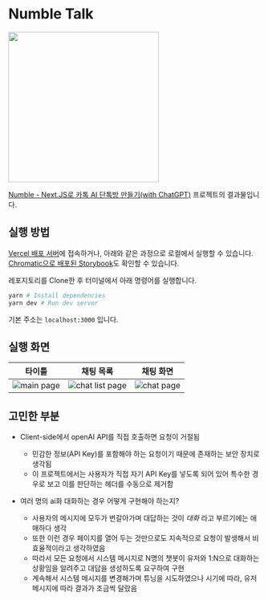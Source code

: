 # Numble Talk

<img src='https://user-images.githubusercontent.com/46566891/233397690-8f2a76c3-900d-4da8-9176-3559ca31a5dd.png' width=300>

[Numble - Next.JS로 카톡 AI 단톡방 만들기(with ChatGPT)](https://www.numble.it/deepdive/29) 프로젝트의 결과물입니다.

## 실행 방법

[Vercel 배포 서버](https://numble-talk.vercel.app/)에 접속하거나, 아래와 같은 과정으로 로컬에서 실행할 수 있습니다.  
[Chromatic으로 배포된 Storybook](https://64414e0a4088dad290f9bb22-qdsomxaktj.chromatic.com/)도 확인할 수 있습니다.

레포지토리를 Clone한 후 터미널에서 아래 명령어를 실행합니다.

```zsh
yarn # Install dependencies
yarn dev # Run dev server
```

기본 주소는 `localhost:3000` 입니다.

## 실행 화면

| 타이틀                                                                                                              | 채팅 목록                                                                                                                | 채팅 화면                                                                                                           |
| ------------------------------------------------------------------------------------------------------------------- | ------------------------------------------------------------------------------------------------------------------------ | ------------------------------------------------------------------------------------------------------------------- |
| ![main page](https://user-images.githubusercontent.com/46566891/233397690-8f2a76c3-900d-4da8-9176-3559ca31a5dd.png) | ![chat list page](https://user-images.githubusercontent.com/46566891/233399563-bb960a5d-d5da-449b-a6ed-0ba7179db298.png) | ![chat page](https://user-images.githubusercontent.com/46566891/233397617-60dd5ee5-d8d2-4100-9f7c-62a5dd4fe7e1.png) |

## 고민한 부분

- Client-side에서 openAI API를 직접 호출하면 요청이 거절됨

  - 민감한 정보(API Key)를 포함해야 하는 요청이기 때문에 존재하는 보안 장치로 생각됨
  - 이 프로젝트에서는 사용자가 직접 자기 API Key를 넣도록 되어 있어 특수한 경우로 보고 이를 판단하는 헤더를 수동으로 제거함

- 여러 명의 ai화 대화하는 경우 어떻게 구현해야 하는지?
  - 사용자의 메시지에 모두가 번갈아가며 대답하는 것이 _대화_ 라고 부르기에는 애매하다 생각
  - 또한 이런 경우 페이지를 열어 두는 것만으로도 지속적으로 요청이 발생해서 비효율적이라고 생각하였음
  - 따라서 모든 요청에서 시스템 메시지로 N명의 챗봇이 유저와 1:N으로 대화하는 상황임을 알려주고 대답을 생성하도록 요구하여 구현
  - 계속해서 시스템 메시지를 변경해가며 튜닝을 시도하였으나 시기에 따라, 유저 메시지에 따라 결과가 조금씩 달랐음
